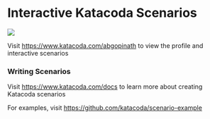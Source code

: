 # Interactive Katacoda Scenarios

[![](http://shields.katacoda.com/katacoda/abgopinath/count.svg)](https://www.katacoda.com/abgopinath "Get your profile on Katacoda.com")

Visit https://www.katacoda.com/abgopinath to view the profile and interactive scenarios

### Writing Scenarios
Visit https://www.katacoda.com/docs to learn more about creating Katacoda scenarios

For examples, visit https://github.com/katacoda/scenario-example
